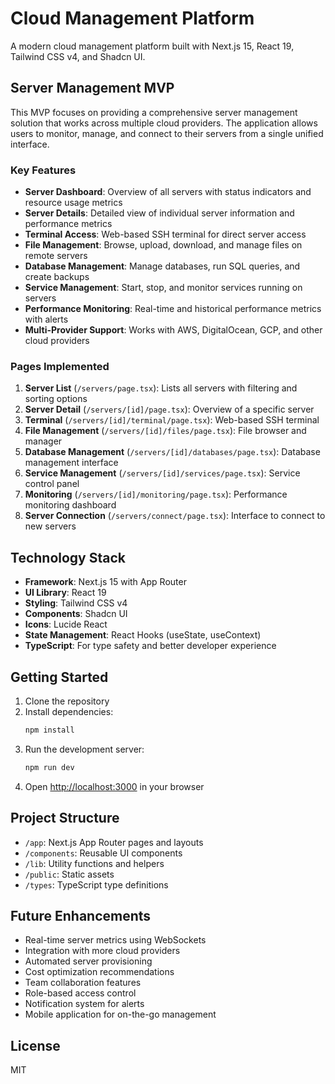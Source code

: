 # Cloud Management Platform

A modern cloud management platform built with Next.js 15, React 19, Tailwind CSS v4, and Shadcn UI.

## Server Management MVP

This MVP focuses on providing a comprehensive server management solution that works across multiple cloud providers. The application allows users to monitor, manage, and connect to their servers from a single unified interface.

### Key Features

- **Server Dashboard**: Overview of all servers with status indicators and resource usage metrics
- **Server Details**: Detailed view of individual server information and performance metrics
- **Terminal Access**: Web-based SSH terminal for direct server access
- **File Management**: Browse, upload, download, and manage files on remote servers
- **Database Management**: Manage databases, run SQL queries, and create backups
- **Service Management**: Start, stop, and monitor services running on servers
- **Performance Monitoring**: Real-time and historical performance metrics with alerts
- **Multi-Provider Support**: Works with AWS, DigitalOcean, GCP, and other cloud providers

### Pages Implemented

1. **Server List** (`/servers/page.tsx`): Lists all servers with filtering and sorting options
2. **Server Detail** (`/servers/[id]/page.tsx`): Overview of a specific server
3. **Terminal** (`/servers/[id]/terminal/page.tsx`): Web-based SSH terminal
4. **File Management** (`/servers/[id]/files/page.tsx`): File browser and manager
5. **Database Management** (`/servers/[id]/databases/page.tsx`): Database management interface
6. **Service Management** (`/servers/[id]/services/page.tsx`): Service control panel
7. **Monitoring** (`/servers/[id]/monitoring/page.tsx`): Performance monitoring dashboard
8. **Server Connection** (`/servers/connect/page.tsx`): Interface to connect to new servers

## Technology Stack

- **Framework**: Next.js 15 with App Router
- **UI Library**: React 19
- **Styling**: Tailwind CSS v4
- **Components**: Shadcn UI
- **Icons**: Lucide React
- **State Management**: React Hooks (useState, useContext)
- **TypeScript**: For type safety and better developer experience

## Getting Started

1. Clone the repository
2. Install dependencies:
   ```bash
   npm install
   ```
3. Run the development server:
   ```bash
   npm run dev
   ```
4. Open [http://localhost:3000](http://localhost:3000) in your browser

## Project Structure

- `/app`: Next.js App Router pages and layouts
- `/components`: Reusable UI components
- `/lib`: Utility functions and helpers
- `/public`: Static assets
- `/types`: TypeScript type definitions

## Future Enhancements

- Real-time server metrics using WebSockets
- Integration with more cloud providers
- Automated server provisioning
- Cost optimization recommendations
- Team collaboration features
- Role-based access control
- Notification system for alerts
- Mobile application for on-the-go management

## License

MIT
